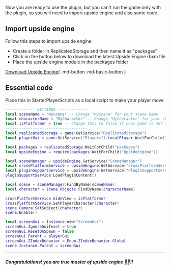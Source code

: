 Now you are ready to use the plugin, but you can't run the game only with the plugin, so you will need to import upside engine and also some code. 

## Import upside engine
Follow this steps to import upside engine

- Create a folder in ReplicatedStorage and then name it as "packages"
- Click on the button below to download the latest Upside Engine rbxm file
- Place the upside engine module in the packages folder

[Download Upside Engine](https://github.com/notreux/UpsideEngine/releases/latest/download/UpsideEngine.rbxm){ .md-button .md-basic-button }

## Essential code
Place this in StarterPlayerScripts as a local script to make your player move
```lua
------------- SETTINGS -------------
local sceneName = "MyScene" -- Change "MyScene" for your scene name
local characterName = "MyCharacter" -- Change "MyCharacter" for your character name
local isPlatformer = true -- Change this to false if your game is not a platformer
------------------------------------
local replicatedStorage = game:GetService("ReplicatedStorage")
local playerGui = game:GetService("Players").LocalPlayer:WaitForChild("PlayerGui")

local packages = replicatedStorage:WaitForChild("packages")
local upsideEngine = require(packages:WaitForChild("UpsideEngine"))

local sceneManager = upsideEngine.GetService("SceneManager")
local crossPlatformService = upsideEngine.GetService("CrossPlatformService")
local pluginSupportService = upsideEngine.GetService("PluginSupportService")
pluginSupportService:LoadPluginContent()

local scene = sceneManager:FindByName(sceneName)
local character = scene.Objects:FindByName(characterName)

crossPlatformService.SideView = isPlatformer
crossPlatformService:SetPlayerCharacter(character)
scene.Camera:SetSubject(character)
scene:Enable()

local screenGui = Instance.new("ScreenGui")
screenGui.IgnoreGuiInset = true
screenGui.ResetOnSpawn = false
screenGui.Parent = playerGui
screenGui.ZIndexBehavior = Enum.ZIndexBehavior.Global
scene.Instance.Parent = screenGui
```

___
##### Congratulations! you are true master of upside engine 🎉🎉!!

